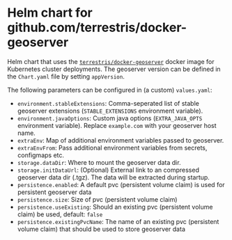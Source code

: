 # Helm chart for github.com/terrestris/docker-geoserver

Helm chart that uses the [`terrestris/docker-geoserver`](https://github.com/terrestris/docker-geoserver/) docker image for Kubernetes cluster deployments. The geoserver version can be defined in the `Chart.yaml` file by setting `appVersion`.

The following parameters can be configured in (a custom) `values.yaml`:

* `environment.stableExtensions`: Comma-seperated list of stable geoserver extensions (`STABLE_EXTENSIONS` environment variable).
* `environment.javaOptions`: Custom java options (`EXTRA_JAVA_OPTS` environment variable). Replace `example.com` with your geoserver host name.
* `extraEnv`: Map of additional environment variables passed to geoserver.
* `extraEnvFrom`: Pass additional environment variables from secrets, configmaps etc.
* `storage.dataDir`: Where to mount the geoserver data dir.
* `storage.initDataUrl`: (Optional) External link to an compressed geoserver data dir (.tgz). The data will be extracted during startup.
* `persistence.enabled`: A default pvc (persistent volume claim) is used for persistent geoserver data
* `persistence.size`: Size of pvc (persistent volume claim)
* `persistence.useExisting`: Should an existing pvc (persistent volume claim) be used, default: `false`
* `persistence.existingPvcName`: The name of an existing pvc (persistent volume claim) that should be used to store geoserver data
